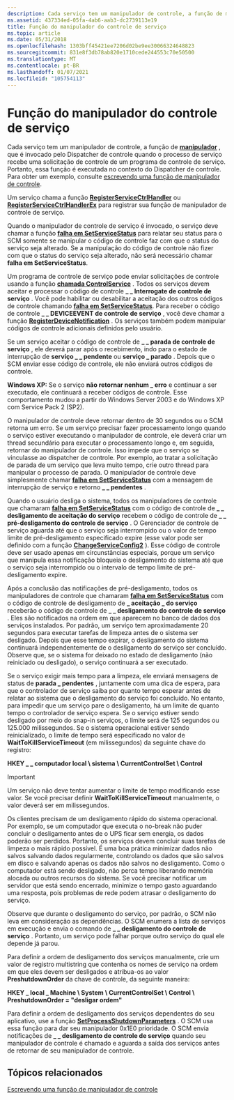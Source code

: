 ```yaml
---
description: Cada serviço tem um manipulador de controle, a função de manipulador, que é invocado pelo Dispatcher de controle quando o processo de serviço recebe uma solicitação de controle de um programa de controle de serviço.
ms.assetid: 437334ed-05fa-4ab6-aab3-dc2739113e19
title: Função do manipulador do controle de serviço
ms.topic: article
ms.date: 05/31/2018
ms.openlocfilehash: 1303bff45421ee7206d02be9ee30066324648823
ms.sourcegitcommit: 831e8f3db78ab820e1710cede244553c70e50500
ms.translationtype: MT
ms.contentlocale: pt-BR
ms.lasthandoff: 01/07/2021
ms.locfileid: "105754113"
---
```

# <a name="service-control-handler-function"></a>Função do manipulador do controle de serviço

Cada serviço tem um manipulador de controle, a função de [**manipulador**](/windows/desktop/api/Winsvc/nc-winsvc-lphandler_function) , que é invocado pelo Dispatcher de controle quando o processo de serviço recebe uma solicitação de controle de um programa de controle de serviço. Portanto, essa função é executada no contexto do Dispatcher de controle. Para obter um exemplo, consulte [escrevendo uma função de manipulador de controle](writing-a-control-handler-function.md).

Um serviço chama a função [**RegisterServiceCtrlHandler**](/windows/desktop/api/Winsvc/nf-winsvc-registerservicectrlhandlera) ou [**RegisterServiceCtrlHandlerEx**](/windows/desktop/api/Winsvc/nf-winsvc-registerservicectrlhandlerexa) para registrar sua função de manipulador de controle de serviço.

Quando o manipulador de controle de serviço é invocado, o serviço deve chamar a função [**falha em SetServiceStatus**](/windows/desktop/api/Winsvc/nf-winsvc-setservicestatus) para relatar seu status para o SCM somente se manipular o código de controle faz com que o status do serviço seja alterado. Se a manipulação do código de controle não fizer com que o status do serviço seja alterado, não será necessário chamar **falha em SetServiceStatus**.

Um programa de controle de serviço pode enviar solicitações de controle usando a função [**chamada ControlService**](/windows/desktop/api/Winsvc/nf-winsvc-controlservice) . Todos os serviços devem aceitar e processar o código de controle **\_ \_ Interrogate de controle de serviço** . Você pode habilitar ou desabilitar a aceitação dos outros códigos de controle chamando [**falha em SetServiceStatus**](/windows/desktop/api/Winsvc/nf-winsvc-setservicestatus). Para receber o código de controle **\_ \_ DEVICEEVENT de controle de serviço** , você deve chamar a função [**RegisterDeviceNotification**](/windows/desktop/api/winuser/nf-winuser-registerdevicenotificationa) . Os serviços também podem manipular códigos de controle adicionais definidos pelo usuário.

Se um serviço aceitar o código de controle de **\_ \_ parada de controle de serviço** , ele deverá parar após o recebimento, indo para o estado de interrupção de **serviço \_ \_ pendente** ou **serviço \_ parado** . Depois que o SCM enviar esse código de controle, ele não enviará outros códigos de controle.

**Windows XP:** Se o serviço **não retornar nenhum \_ erro** e continuar a ser executado, ele continuará a receber códigos de controle. Esse comportamento mudou a partir do Windows Server 2003 e do Windows XP com Service Pack 2 (SP2).

O manipulador de controle deve retornar dentro de 30 segundos ou o SCM retorna um erro. Se um serviço precisar fazer processamento longo quando o serviço estiver executando o manipulador de controle, ele deverá criar um thread secundário para executar o processamento longo e, em seguida, retornar do manipulador de controle. Isso impede que o serviço se vinculasse ao dispatcher de controle. Por exemplo, ao tratar a solicitação de parada de um serviço que leva muito tempo, crie outro thread para manipular o processo de parada. O manipulador de controle deve simplesmente chamar [**falha em SetServiceStatus**](/windows/desktop/api/Winsvc/nf-winsvc-setservicestatus) com a mensagem de interrupção de serviço e retorno **\_ \_ pendentes** .

Quando o usuário desliga o sistema, todos os manipuladores de controle que chamaram [**falha em SetServiceStatus**](/windows/desktop/api/Winsvc/nf-winsvc-setservicestatus) com o código de controle de **\_ \_ desligamento de aceitação do serviço** recebem o código de controle de **\_ \_ pré-desligamento do controle de serviço** . O Gerenciador de controle de serviço aguarda até que o serviço seja interrompido ou o valor de tempo limite de pré-desligamento especificado expire (esse valor pode ser definido com a função [**ChangeServiceConfig2**](/windows/desktop/api/Winsvc/nf-winsvc-changeserviceconfig2a) ). Esse código de controle deve ser usado apenas em circunstâncias especiais, porque um serviço que manipula essa notificação bloqueia o desligamento do sistema até que o serviço seja interrompido ou o intervalo de tempo limite de pré-desligamento expire.

Após a conclusão das notificações de pré-desligamento, todos os manipuladores de controle que chamaram [**falha em SetServiceStatus**](/windows/desktop/api/Winsvc/nf-winsvc-setservicestatus) com o código de controle de desligamento de **\_ aceitação \_ do serviço** receberão o código de controle de **\_ \_ desligamento do controle de serviço** . Eles são notificados na ordem em que aparecem no banco de dados dos serviços instalados. Por padrão, um serviço tem aproximadamente 20 segundos para executar tarefas de limpeza antes de o sistema ser desligado. Depois que esse tempo expirar, o desligamento do sistema continuará independentemente de o desligamento do serviço ser concluído. Observe que, se o sistema for deixado no estado de desligamento (não reiniciado ou desligado), o serviço continuará a ser executado.

Se o serviço exigir mais tempo para a limpeza, ele enviará mensagens de status de **parada \_ pendentes** , juntamente com uma dica de espera, para que o controlador de serviço saiba por quanto tempo esperar antes de relatar ao sistema que o desligamento do serviço foi concluído. No entanto, para impedir que um serviço pare o desligamento, há um limite de quanto tempo o controlador de serviço espera. Se o serviço estiver sendo desligado por meio do snap-in serviços, o limite será de 125 segundos ou 125.000 milissegundos. Se o sistema operacional estiver sendo reinicializado, o limite de tempo será especificado no valor de **WaitToKillServiceTimeout** (em milissegundos) da seguinte chave do registro:

**HKEY \_ \_ computador local \\ sistema \\ CurrentControlSet \\ Control**

> [!IMPORTANT]
> Um serviço não deve tentar aumentar o limite de tempo modificando esse valor. Se você precisar definir **WaitToKillServiceTimeout** manualmente, o valor deverá ser em milissegundos.

Os clientes precisam de um desligamento rápido do sistema operacional. Por exemplo, se um computador que executa o no-break não puder concluir o desligamento antes de o UPS ficar sem energia, os dados poderão ser perdidos. Portanto, os serviços devem concluir suas tarefas de limpeza o mais rápido possível. É uma boa prática minimizar dados não salvos salvando dados regularmente, controlando os dados que são salvos em disco e salvando apenas os dados não salvos no desligamento. Como o computador está sendo desligado, não perca tempo liberando memória alocada ou outros recursos do sistema. Se você precisar notificar um servidor que está sendo encerrado, minimize o tempo gasto aguardando uma resposta, pois problemas de rede podem atrasar o desligamento do serviço.

Observe que durante o desligamento do serviço, por padrão, o SCM não leva em consideração as dependências. O SCM enumera a lista de serviços em execução e envia o comando de **\_ \_ desligamento do controle de serviço** . Portanto, um serviço pode falhar porque outro serviço do qual ele depende já parou.

Para definir a ordem de desligamento dos serviços manualmente, crie um valor de registro multistring que contenha os nomes de serviço na ordem em que eles devem ser desligados e atribua-os ao valor **PreshutdownOrder** da chave de controle, da seguinte maneira:

**HKEY \_ local \_ Machine \\ System \\ CurrentControlSet \\ Control \\ PreshutdownOrder = "desligar ordem"**

Para definir a ordem de desligamento dos serviços dependentes do seu aplicativo, use a função [**SetProcessShutdownParameters**](/windows/desktop/api/processthreadsapi/nf-processthreadsapi-setprocessshutdownparameters) . O SCM usa essa função para dar seu manipulador 0x1E0 prioridade. O SCM envia notificações de **\_ \_ desligamento de controle de serviço** quando seu manipulador de controle é chamado e aguarda a saída dos serviços antes de retornar de seu manipulador de controle.

## <a name="related-topics"></a>Tópicos relacionados

<dl> <dt>

[Escrevendo uma função de manipulador de controle](writing-a-control-handler-function.md)
</dt> </dl>

 

 
